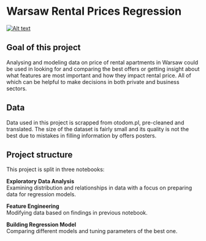 # **Warsaw Rental Prices Regression** 


[![Alt text](https://upload.wikimedia.org/wikipedia/commons/8/86/A_view_to_the_South_from_the_Palace_of_Culture_and_Science_in_Warsaw.jpg)](https://commons.wikimedia.org/wiki/File:A_view_to_the_South_from_the_Palace_of_Culture_and_Science_in_Warsaw.jpg)

## **Goal of this project**
Analysing and modeling data on price of rental apartments in Warsaw could be used in looking for and comparing the best offers or getting insight about what features are most important and how they impact rental price. All of which can be helpful to make decisions in both private and business sectors.

## **Data**
Data used in this project is scrapped from otodom.pl, pre-cleaned and translated. The size of the dataset is fairly small and its quality is not the best due to mistakes in filling information by offers posters.

## **Project structure**
This project is split in three notebooks:

**Exploratory Data Analysis**\
Examining distribution and relationships in data with a focus on preparing data for regression models.

**Feature Engineering**\
Modifying data based on findings in previous notebook.

**Building Regression Model**\
Comparing different models and tuning parameters of the best one.
